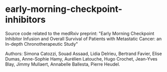 # early-morning-checkpoint-inhibitors

Source code related to the medRxiv preprint: 
"Early Morning Checkpoint Inhibitor Infusion and Overall Survival of Patients with Metastatic Cancer: an In-depth Chronotherapeutic Study"

Authors:
Simona Catozzi, Souad Assaad, Lidia Delrieu, Bertrand Favier, Elise Dumas, Anne-Sophie Hamy, Aurélien Latouche, Hugo Crochet, Jean-Yves Blay, Jimmy Mullaert, Annabelle Ballesta, Pierre Heudel.
